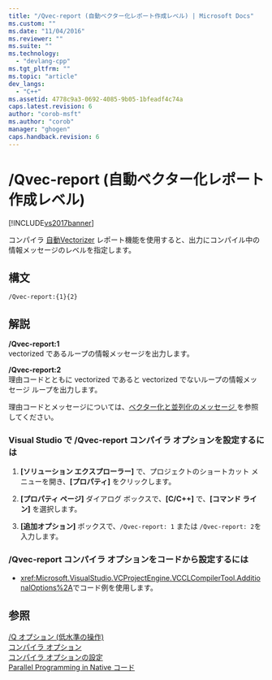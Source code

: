 ```yaml
---
title: "/Qvec-report (自動ベクター化レポート作成レベル) | Microsoft Docs"
ms.custom: ""
ms.date: "11/04/2016"
ms.reviewer: ""
ms.suite: ""
ms.technology: 
  - "devlang-cpp"
ms.tgt_pltfrm: ""
ms.topic: "article"
dev_langs: 
  - "C++"
ms.assetid: 4778c9a3-0692-4085-9b05-1bfeadf4c74a
caps.latest.revision: 6
author: "corob-msft"
ms.author: "corob"
manager: "ghogen"
caps.handback.revision: 6
---
```

# /Qvec-report (自動ベクター化レポート作成レベル)
[!INCLUDE[vs2017banner](../../assembler/inline/includes/vs2017banner.md)]

コンパイラ [自動Vectorizer](../../parallel/auto-parallelization-and-auto-vectorization.md) レポート機能を使用すると、出力にコンパイル中の情報メッセージのレベルを指定します。  
  
## 構文  
  
```  
/Qvec-report:{1}{2}  
```  
  
## 解説  
 **\/Qvec\-report:1**  
 vectorized であるループの情報メッセージを出力します。  
  
 **\/Qvec\-report:2**  
 理由コードとともに vectorized であると vectorized でないループの情報メッセージ ループを出力します。  
  
 理由コードとメッセージについては、[ベクター化と並列化のメッセージ ](../../error-messages/tool-errors/vectorizer-and-parallelizer-messages.md)を参照してください。  
  
### Visual Studio で \/Qvec\-report コンパイラ オプションを設定するには  
  
1.  **\[ソリューション エクスプローラー\]** で、プロジェクトのショートカット メニューを開き、**\[プロパティ\]** をクリックします。  
  
2.  **\[プロパティ ページ\]** ダイアログ ボックスで、**\[C\/C\+\+\]** で、**\[コマンド ライン\]** を選択します。  
  
3.  **\[追加オプション\]** ボックスで、`/Qvec-report: 1` または `/Qvec-report: 2`を入力します。  
  
### \/Qvec\-report コンパイラ オプションをコードから設定するには  
  
-   <xref:Microsoft.VisualStudio.VCProjectEngine.VCCLCompilerTool.AdditionalOptions%2A>でコード例を使用します。  
  
## 参照  
 [\/Q オプション \(低水準の操作\)](../../build/reference/q-options-low-level-operations.md)   
 [コンパイラ オプション](../../build/reference/compiler-options.md)   
 [コンパイラ オプションの設定](../Topic/Setting%20Compiler%20Options.md)   
 [Parallel Programming in Native コード](http://go.microsoft.com/fwlink/?LinkId=263662)